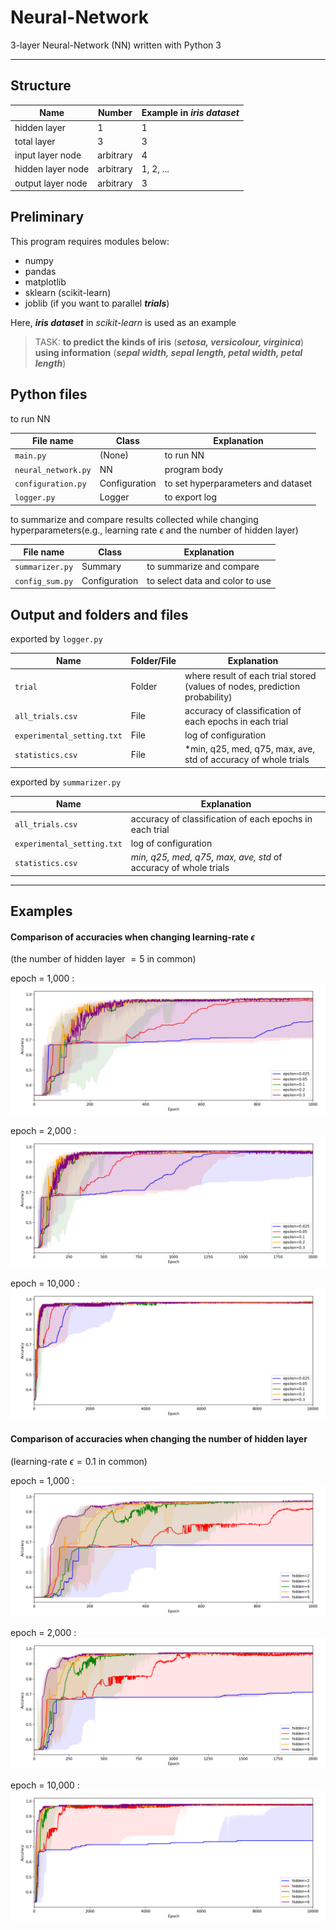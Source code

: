 # Neural-Network

3-layer Neural-Network (NN) written with Python 3

---

## Structure

| Name              | Number    | Example in ***iris dataset*** |
| --                | --        | --                            |
| hidden layer      | 1         | 1                             |
| total layer       | 3         | 3                             |
| input layer node  | arbitrary | 4                             |
| hidden layer node | arbitrary | 1, 2, ...                     |
| output layer node | arbitrary | 3                             |


## Preliminary 

This program requires modules below:

- numpy
- pandas
- matplotlib
- sklearn (scikit-learn)
- joblib (if you want to parallel ***trials***)

Here, ***iris dataset*** in *scikit-learn* is used as an example

> TASK: **to predict the kinds of iris** (***setosa, versicolour, virginica***) **using information** (***sepal width, sepal length, petal width, petal length***) 


## Python files

to run NN

| File name             | Class         | Explanation                           |
| --                    | --            | --                                    |
| `main.py`             | (None)        | to run NN                             |
| `neural_network.py`   | NN            | program body                          |
| `configuration.py`    | Configuration | to set hyperparameters and dataset    |
| `logger.py`           | Logger        | to export log                         |


to summarize and compare results collected while changing hyperparameters(e.g., learning rate $\epsilon$ and the number of hidden layer)

| File name             | Class         | Explanation                           |
| --                    | --            | --                                    |
| `summarizer.py`       | Summary       | to summarize and compare              |
| `config_sum.py`       | Configuration | to select data and color to use       |



## Output and folders and files

exported by `logger.py`

| Name                          | Folder/File   | Explanation                                                                   |
| --                            | --            | --                                                                            |
| `trial`                       | Folder        | where result of each trial stored (values of nodes, prediction probability)   |
| `all_trials.csv`              | File          | accuracy of classification of each epochs in each trial                       |
| `experimental_setting.txt`    | File          | log of configuration                                                          |
| `statistics.csv`              | File          | *min, q25, med, q75, max, ave, std of accuracy of whole trials                |

exported by `summarizer.py`

| Name                          | Explanation                                                       |
| --                            | --                                                                |
| `all_trials.csv`              | accuracy of classification of each epochs in each trial           |
| `experimental_setting.txt`    | log of configuration                                              |
| `statistics.csv`              | *min, q25, med, q75, max, ave, std* of accuracy of whole trials   |


---

## Examples

#### Comparison of accuracies when changing learning-rate $\epsilon$

(the number of hidden layer $= 5$ in common)

epoch = 1,000 :
![e1000](fig/compare_NN_epsilon_1000.png)

epoch = 2,000 :
![e2000](fig/compare_NN_epsilon_2000.png)

epoch = 10,000 :
![e10000](fig/compare_NN_epsilon_10000.png)


#### Comparison of accuracies when changing the number of hidden layer

(learning-rate $\epsilon = 0.1$ in common)

epoch = 1,000 :
![e1000](fig/compare_NN_hidden_1000.png)

epoch = 2,000 :
![e2000](fig/compare_NN_hidden_2000.png)

epoch = 10,000 :
![e10000](fig/compare_NN_hidden_10000.png)

